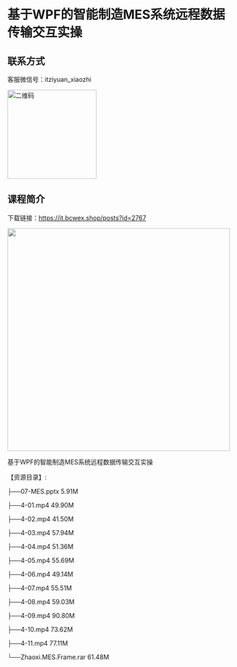 # 基于WPF的智能制造MES系统远程数据传输交互实操

## 联系方式

客服微信号：itziyuan_xiaozhi

<img src="https://ziyuanyun.oss-cn-guangzhou.aliyuncs.com/common/20240614073449/666b82192834a.jpg" width="200" height="200" alt="二维码">

## 课程简介

下载链接：https://it.bcwex.shop/posts?id=2767

<img src="https://ziyuanyun.oss-cn-guangzhou.aliyuncs.com/yun/20240515184306/664491ba303dd.jpg" width="500" alt="">

  基于WPF的智能制造MES系统远程数据传输交互实操



 【资源目录】:

 ├──07-MES.pptx 5.91M

 ├──4-01.mp4 49.90M

 ├──4-02.mp4 41.50M

 ├──4-03.mp4 57.94M

 ├──4-04.mp4 51.36M

 ├──4-05.mp4 55.69M

 ├──4-06.mp4 49.14M

 ├──4-07.mp4 55.51M

 ├──4-08.mp4 59.03M

 ├──4-09.mp4 90.80M

 ├──4-10.mp4 73.62M

 ├──4-11.mp4 77.11M

 └──Zhaoxi.MES.Frame.rar 61.48M

  